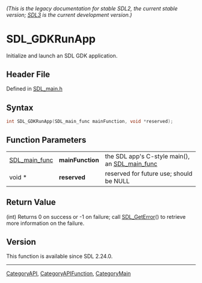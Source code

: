 ###### (This is the legacy documentation for stable SDL2, the current stable version; [SDL3](https://wiki.libsdl.org/SDL3/) is the current development version.)
# SDL_GDKRunApp

Initialize and launch an SDL GDK application.

## Header File

Defined in [SDL_main.h](https://github.com/libsdl-org/SDL/blob/SDL2/include/SDL_main.h)

## Syntax

```c
int SDL_GDKRunApp(SDL_main_func mainFunction, void *reserved);
```

## Function Parameters

|                                |                  |                                                                 |
| ------------------------------ | ---------------- | --------------------------------------------------------------- |
| [SDL_main_func](SDL_main_func) | **mainFunction** | the SDL app's C-style main(), an [SDL_main_func](SDL_main_func) |
| void *                         | **reserved**     | reserved for future use; should be NULL                         |

## Return Value

(int) Returns 0 on success or -1 on failure; call
[SDL_GetError](SDL_GetError)() to retrieve more information on the failure.

## Version

This function is available since SDL 2.24.0.

----
[CategoryAPI](CategoryAPI), [CategoryAPIFunction](CategoryAPIFunction), [CategoryMain](CategoryMain)

